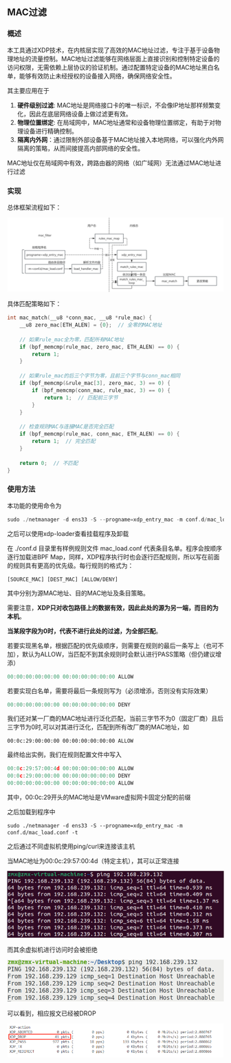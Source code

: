 ## MAC过滤

### 概述

​	本工具通过XDP技术，在内核层实现了高效的MAC地址过滤，专注于基于设备物理地址的流量控制。MAC地址过滤能够在网络层面上直接识别和控制特定设备的访问权限，无需依赖上层协议的验证机制。通过配置特定设备的MAC地址黑白名单，能够有效防止未经授权的设备接入网络，确保网络安全性。

其主要应用在于

1. **硬件级别过滤**: MAC地址是网络接口卡的唯一标识，不会像IP地址那样频繁变化，因此在底层网络设备上做过滤更有效。
2. **物理位置绑定**: 在局域网中，MAC地址通常和设备物理位置绑定，有助于对物理设备进行精确控制。
3. **隔离内外网**：通过限制外部设备基于MAC地址接入本地网络，可以强化内外网隔离的策略，从而间接提高内部网络的安全性。

MAC地址仅在局域网中有效，跨路由器的网络（如广域网）无法通过MAC地址进行过滤

### 实现

总体框架流程如下：

![image-20240825133247633](./image/mac_filter1.png)

具体匹配策略如下：

```c
int mac_match(__u8 *conn_mac, __u8 *rule_mac) {
    __u8 zero_mac[ETH_ALEN] = {0};  // 全零的MAC地址

    // 如果rule_mac全为零，匹配所有MAC地址
    if (bpf_memcmp(rule_mac, zero_mac, ETH_ALEN) == 0) {
        return 1;
    }

    // 如果rule_mac的后三个字节为零，且前三个字节与conn_mac相同
    if (bpf_memcmp(&rule_mac[3], zero_mac, 3) == 0) {
        if (bpf_memcmp(conn_mac, rule_mac, 3) == 0) {
            return 1;  // 匹配前三字节
        }
    }

    // 检查规则MAC与连接MAC是否完全匹配
    if (bpf_memcmp(rule_mac, conn_mac, ETH_ALEN) == 0) {
        return 1;  // 完全匹配
    }

    return 0;  // 不匹配
}
```

### 使用方法

本功能的使用命令为

```c
sudo ./netmanager -d ens33 -S --progname=xdp_entry_mac -m conf.d/mac_load.conf -t
```

之后可以使用xdp-loader查看挂载程序及卸载

在 ./conf.d 目录里有样例规则文件 mac_load.conf 代表条目名单。程序会按顺序逐行加载进BPF Map，同样，XDP程序执行时也会逐行匹配规则，所以写在前面的规则具有更高的优先级。每行规则的格式为：

```
[SOURCE_MAC] [DEST_MAC] [ALLOW/DENY]
```

其中分别为源MAC地址、目的MAC地址及条目策略。

需要注意，**XDP只对收包路径上的数据有效，因此此处的源为另一端，而目的为本机**。

**当某段字段为0时，代表不进行此处的过滤，为全部匹配**。

若要实现黑名单，根据匹配的优先级顺序，则需要在规则的最后⼀条写上（也可不加），默认为ALLOW，当匹配不到其余规则时会默认进行PASS策略（但仍建议增添）

```c
00:00:00:00:00:00 00:00:00:00:00:00 ALLOW
```

若要实现白名单，需要将最后⼀条规则写为（必须增添，否则没有实际效果）

```c
00:00:00:00:00:00 00:00:00:00:00:00 DENY
```

我们还对某一厂商的MAC地址进行泛化匹配，当前三字节不为0（固定厂商）且后三字节为0时,可以对其进行泛化，匹配到所有改厂商的MAC地址，如

```
00:0c:29:00:00:00 00:00:00:00:00:00 ALLOW
```

最终给出实例，我们在规则配置文件中写入

```c
00:0c:29:57:00:4d 00:00:00:00:00:00 ALLOW
00:0c:29:00:00:00 00:00:00:00:00:00 DENY
00:00:00:00:00:00 00:00:00:00:00:00 ALLOW
```

其中，00:0c:29开头的MAC地址是VMware虚拟网卡固定分配的前缀

之后加载到程序中

```shell
sudo ./netmanager -d ens33 -S --progname=xdp_entry_mac -m conf.d/mac_load.conf -t
```

之后通过不同虚拟机使用ping/curl来连接该主机

当MAC地址为00:0c:29:57:00:4d（特定主机），其可以正常连接

![image-20240825132436960](./image/mac_filter2.png)

而其余虚拟机进行访问时会被拒绝

![image-20240825132526078](./image/mac_filter3.png)

可以看到，相应报文已经被DROP

![image-20240825132551308](./image/mac_filter4.png)